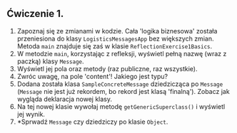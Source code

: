 ## Ćwiczenie 1.

1. Zapoznaj się ze zmianami w kodzie. Cała 'logika biznesowa' została przeniesiona
   do klasy `LogisticsMessagesApp` bez większych zmian. Metoda `main`
   znajduje się zaś w klasie `ReflectionExercise1Basics`.
2. W metodzie `main`, korzystając z refleksji, wyświetl pełną nazwę (wraz z paczką) klasy `Message`.
3. Wyświetl jej pola oraz metody (raz publiczne, raz wszystkie).
4. Zwróc uwagę, na pole 'content'! Jakiego jest typu?
5. Dodana została klasa `SampleConcreteMessage` dziedzicząca po `Message`
   (`Message` nie jest już rekordem, bo rekord jest klasą 'finalną'). Zobacz jak wygląda deklaracja nowej klasy.
6. Na tej nowej klasie wywołaj metodę `getGenericSuperclass()` i wyświetl jej wynik.
7. *Sprwadź `Message` czy dziedziczy po klasie `Object`.